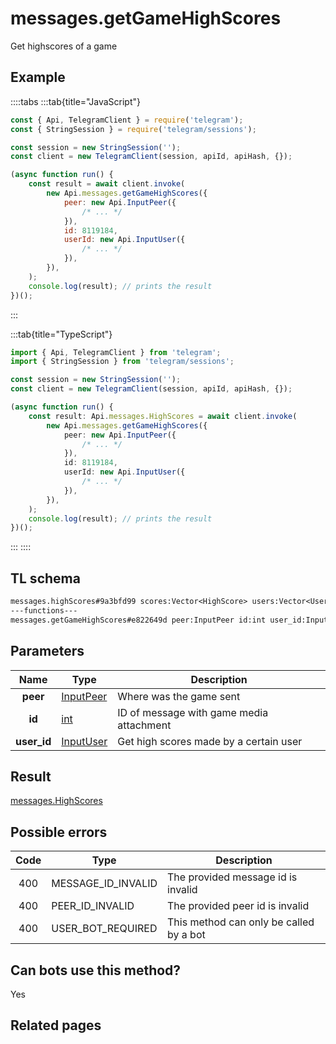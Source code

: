 # messages.getGameHighScores

Get highscores of a game

## Example

::::tabs
:::tab{title="JavaScript"}

```js
const { Api, TelegramClient } = require('telegram');
const { StringSession } = require('telegram/sessions');

const session = new StringSession('');
const client = new TelegramClient(session, apiId, apiHash, {});

(async function run() {
    const result = await client.invoke(
        new Api.messages.getGameHighScores({
            peer: new Api.InputPeer({
                /* ... */
            }),
            id: 8119184,
            userId: new Api.InputUser({
                /* ... */
            }),
        }),
    );
    console.log(result); // prints the result
})();
```

:::

:::tab{title="TypeScript"}

```ts
import { Api, TelegramClient } from 'telegram';
import { StringSession } from 'telegram/sessions';

const session = new StringSession('');
const client = new TelegramClient(session, apiId, apiHash, {});

(async function run() {
    const result: Api.messages.HighScores = await client.invoke(
        new Api.messages.getGameHighScores({
            peer: new Api.InputPeer({
                /* ... */
            }),
            id: 8119184,
            userId: new Api.InputUser({
                /* ... */
            }),
        }),
    );
    console.log(result); // prints the result
})();
```

:::
::::

## TL schema

```txt
messages.highScores#9a3bfd99 scores:Vector<HighScore> users:Vector<User> = messages.HighScores;
---functions---
messages.getGameHighScores#e822649d peer:InputPeer id:int user_id:InputUser = messages.HighScores;
```

## Parameters

|    Name     | Type                                                  | Description                              |
| :---------: | ----------------------------------------------------- | ---------------------------------------- |
|  **peer**   | [InputPeer](https://core.telegram.org/type/InputPeer) | Where was the game sent                  |
|   **id**    | [int](https://core.telegram.org/type/int)             | ID of message with game media attachment |
| **user_id** | [InputUser](https://core.telegram.org/type/InputUser) | Get high scores made by a certain user   |

## Result

[messages.HighScores](https://core.telegram.org/type/messages.HighScores)

## Possible errors

| Code | Type               | Description                             |
| :--: | ------------------ | --------------------------------------- |
| 400  | MESSAGE_ID_INVALID | The provided message id is invalid      |
| 400  | PEER_ID_INVALID    | The provided peer id is invalid         |
| 400  | USER_BOT_REQUIRED  | This method can only be called by a bot |

## Can bots use this method?

Yes

## Related pages
